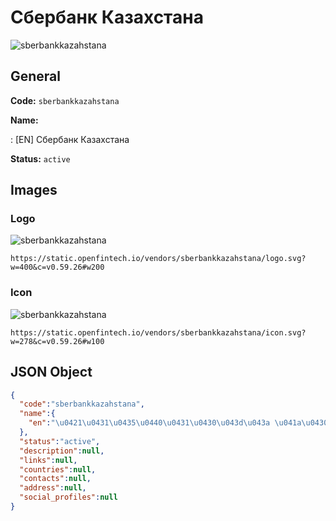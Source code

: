 
# Сбербанк Казахстана 
![sberbankkazahstana](https://static.openfintech.io/vendors/sberbankkazahstana/logo.svg?w=400&c=v0.59.26#w200)  

## General 
 
**Code:** `sberbankkazahstana` 
 
**Name:** 
 
:	[EN] Сбербанк Казахстана 
 
**Status:** `active` 
 

## Images 

### Logo 
 
![sberbankkazahstana](https://static.openfintech.io/vendors/sberbankkazahstana/logo.svg?w=400&c=v0.59.26#w200)  

```
https://static.openfintech.io/vendors/sberbankkazahstana/logo.svg?w=400&c=v0.59.26#w200
```  

### Icon 
 
![sberbankkazahstana](https://static.openfintech.io/vendors/sberbankkazahstana/icon.svg?w=278&c=v0.59.26#w100)  

```
https://static.openfintech.io/vendors/sberbankkazahstana/icon.svg?w=278&c=v0.59.26#w100
```  

## JSON Object 

```json
{
  "code":"sberbankkazahstana",
  "name":{
    "en":"\u0421\u0431\u0435\u0440\u0431\u0430\u043d\u043a \u041a\u0430\u0437\u0430\u0445\u0441\u0442\u0430\u043d\u0430"
  },
  "status":"active",
  "description":null,
  "links":null,
  "countries":null,
  "contacts":null,
  "address":null,
  "social_profiles":null
}
```  
